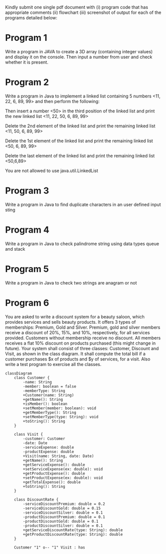 Kindly submit one single pdf document with (i) program code that has appropriate comments (ii) flowchart (iii) screenshot of output for each of the programs detailed below:

# Program 1

Write a program in JAVA to create a 3D array (containing integer values) and display it on the console. Then input a number from user and check whether it is present.

# Program 2

Write a program in Java to implement a linked list containing 5 numbers <11, 22, 6, 89, 99> and then perform the following:

Then insert a number <50> in the third position of the linked list and print the new linked list <11, 22, 50, 6, 89, 99>

Delete the 2nd element of the linked list and print the remaining linked list <11, 50, 6, 89, 99>

Delete the 1st element of the linked list and print the remaining linked list <50, 6, 89, 99>

Delete the last element of the linked list and print the remaining linked list <50,6,89>

You are not allowed to use java.util.LinkedList

# Program 3

Write a program in Java to find duplicate characters in an user defined input sting

# Program 4

Write a program in Java to check palindrome string using data types queue and stack

# Program 5

Write a program in Java to check two strings are anagram or not

# Program 6

You are asked to write a discount system for a beauty saloon, which provides services and sells beauty products. It offers 3 types of memberships: Premium, Gold and Silver. Premium, gold and silver members receive a discount of 20%, 15%, and 10%, respectively, for all services provided. Customers without membership receive no discount. All members receives a flat 10% discount on products purchased (this might change in future). Your system shall consist of three classes: Customer, Discount and Visit, as shown in the class diagram. It shall compute the total bill if a customer purchases $x of products and $y of services, for a visit. Also write a test program to exercise all the classes.

```mermaid
classDiagram
    class Customer {
        -name: String
        -member: boolean = false
        -memberType: String
        +Customer(name: String)
        +getName(): String
        +isMember(): boolean
        +setMember(member: boolean): void
        +getMemberType(): String
        +setMemberType(type: String): void
        +toString(): String
    }

    class Visit {
        -customer: Customer
        -date: Date
        -serviceExpense: double
        -productExpense: double
        +Visit(name: String, date: Date)
        +getName(): String
        +getServiceExpense(): double
        +setServiceExpense(ex: double): void
        +getProductExpense(): double
        +setProductExpense(ex: double): void
        +getTotalExpense(): double
        +toString(): String
    }

    class DiscountRate {
        -serviceDiscountPremium: double = 0.2
        -serviceDiscountGold: double = 0.15
        -serviceDiscountSilver: double = 0.1
        -productDiscountPremium: double = 0.1
        -productDiscountGold: double = 0.1
        -productDiscountSilver: double = 0.1
        +getServiceDiscountRate(type: String): double
        +getProductDiscountRate(type: String): double
    }

    Customer "1" o-- "1" Visit : has
```
